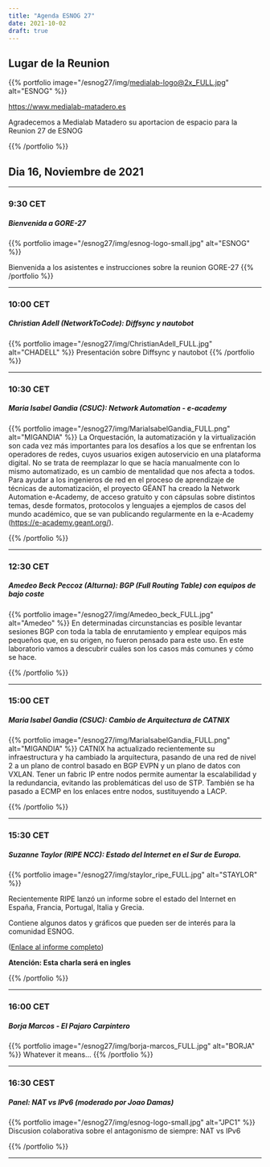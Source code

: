 ```yaml
---
title: "Agenda ESNOG 27"
date: 2021-10-02
draft: true 
---
```


## Lugar de la Reunion
{{% portfolio image="/esnog27/img/medialab-logo@2x_FULL.jpg" alt="ESNOG" %}}

https://www.medialab-matadero.es

Agradecemos a Medialab Matadero su aportacion de espacio para la Reunion 27 de ESNOG

{{% /portfolio %}} 


## Dia 16, Noviembre de 2021
---------------------------
### 9:30 CET 
##### Bienvenida a  GORE-27
{{% portfolio image="/esnog27/img/esnog-logo-small.jpg" alt="ESNOG" %}}

Bienvenida a los asistentes e instrucciones sobre la reunion GORE-27
{{% /portfolio %}}  

---------------------------

### 10:00 CET
##### Christian Adell (NetworkToCode): Diffsync y nautobot 
{{% portfolio image="/esnog27/img/ChristianAdell_FULL.jpg" alt="CHADELL" %}}
Presentación sobre Diffsync y nautobot 
{{% /portfolio %}}  

---------------------------

### 10:30 CET
##### Maria Isabel Gandia (CSUC): Network Automation - e-academy 
{{% portfolio image="/esnog27/img/MariaIsabelGandia_FULL.png" alt="MIGANDIA" %}}
La Orquestación, la automatización y la virtualización son cada vez más importantes para los desafíos a los que se enfrentan los operadores de redes, cuyos usuarios exigen autoservicio en una plataforma digital. No se trata de reemplazar lo que se hacía manualmente con lo mismo automatizado, es un cambio de mentalidad que nos afecta a todos. Para ayudar a los ingenieros de red en el proceso de aprendizaje de técnicas de automatización, el proyecto GÉANT ha creado la Network Automation e-Academy, de acceso gratuito y con cápsulas sobre distintos temas, desde formatos, protocolos y lenguajes a ejemplos de casos del mundo académico, que se van publicando regularmente en la e-Academy (https://e-academy.geant.org/).

{{% /portfolio %}}  

---------------------------

### 12:30 CET
##### Amedeo Beck Peccoz (Alturna): BGP (Full Routing Table) con equipos de bajo coste
{{% portfolio image="/esnog27/img/Amedeo_beck_FULL.jpg" alt="Amedeo" %}}
En determinadas circunstancias es posible levantar sesiones  BGP con toda la tabla de enrutamiento y emplear equipos más pequeños que, en su origen, no fueron pensado para este uso. 
En este laboratorio vamos a descubrir cuáles son los casos más comunes y cómo se hace.

{{% /portfolio %}}  

---------------------------

### 15:00 CET
##### Maria Isabel Gandia (CSUC): Cambio de Arquitectura de CATNIX 
{{% portfolio image="/esnog27/img/MariaIsabelGandia_FULL.png" alt="MIGANDIA" %}}
CATNIX ha actualizado recientemente su infraestructura y ha cambiado la arquitectura, pasando de una red de nivel 2 a un plano de control basado en BGP EVPN y un plano de datos con VXLAN. Tener un fabric IP entre nodos permite aumentar la escalabilidad y la redundancia, evitando las problemáticas del uso de STP. También se ha pasado a ECMP en los enlaces entre nodos, sustituyendo a LACP.

{{% /portfolio %}}  

---------------------------

### 15:30 CET
##### Suzanne Taylor (RIPE NCC): Estado del Internet en el Sur de Europa.
{{% portfolio image="/esnog27/img/staylor_ripe_FULL.jpg" alt="STAYLOR" %}}

Recientemente RIPE lanzó un informe sobre el estado del Internet en España, Francia, Portugal, Italia y Grecia. 

Contiene algunos datos y gráficos que pueden ser de interés para la comunidad ESNOG.

([Enlace al informe completo](https://labs.ripe.net/documents/166/Mediterranean_country_report_English_final.pdf))

**Atención: Esta charla será en ingles**

{{% /portfolio %}} 

---------------------------

### 16:00 CET
##### Borja Marcos -  El Pajaro Carpintero
{{% portfolio image="/esnog27/img/borja-marcos_FULL.jpg" alt="BORJA" %}}
Whatever it means...
{{% /portfolio %}}  

---------------------------

### 16:30 CEST
##### Panel: NAT vs IPv6 (moderado por Joao Damas)
{{% portfolio image="/esnog27/img/esnog-logo-small.jpg" alt="JPC1" %}}
Discusion colaborativa sobre el antagonismo de siempre: NAT vs IPv6

{{% /portfolio %}}  

---------------------------


